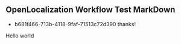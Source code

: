 ## OpenLocalization Workflow Test MarkDown
* b681f466-713b-4118-9faf-71513c72d390 
thanks!

Hello world
